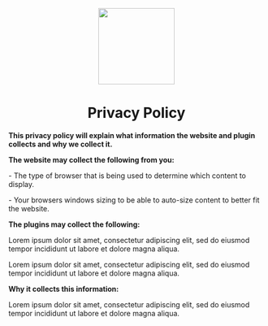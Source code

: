 <!DOCTYPE html>
<html>

<p align="center">
    <img src="https://imgur.com/a/uiqe9Hw.png" width="150" height="150"/>
    <h1 align="center">Privacy Policy</h1>
</p>

<strong>This privacy policy will explain what information the website and plugin collects and why we collect it.</strong>

<strong>The website may collect the following from you:</strong>

<p>- The type of browser that is being used to determine which content to display.</p>

<p>- Your browsers windows sizing to be able to auto-size content to better fit the website.</p>

<strong>The plugins may collect the following:</strong>

<p>Lorem ipsum dolor sit amet, consectetur adipiscing elit, sed do eiusmod tempor incididunt ut labore et dolore magna aliqua.</p>

<p>Lorem ipsum dolor sit amet, consectetur adipiscing elit, sed do eiusmod tempor incididunt ut labore et dolore magna aliqua.</p>

<strong>Why it collects this information:</strong>
<br>
<p>Lorem ipsum dolor sit amet, consectetur adipiscing elit, sed do eiusmod tempor incididunt ut labore et dolore magna aliqua.<p>
<br>
<br>
</html>
